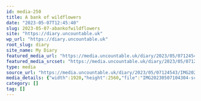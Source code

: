```yaml
---
id: media-250
title: A bank of wildflowers
date: "2023-05-07T12:45:40"
slug: 2023-05-07-abankofwildflowers
site: "https://diary.uncountable.uk"
wp_url: "https://diary.uncountable.uk"
root_slug: diary
site_name: My Diary
featured_media_url: "https://media.uncountable.uk/diary/2023/05/07124543/IMG20230507104304-scaled.webp"
featured_media_srcset: "https://media.uncountable.uk/diary/2023/05/07124543/IMG20230507104304-225x300.webp 225w, https://media.uncountable.uk/diary/2023/05/07124543/IMG20230507104304-768x1024.webp 768w, https://media.uncountable.uk/diary/2023/05/07124543/IMG20230507104304-150x150.webp 150w, https://media.uncountable.uk/diary/2023/05/07124543/IMG20230507104304-1440x1920.webp 1440w, https://media.uncountable.uk/diary/2023/05/07124543/IMG20230507104304-scaled.webp 1920w"
type: media
source_url: "https://media.uncountable.uk/diary/2023/05/07124543/IMG20230507104304-scaled.webp"
media_details: {"width":1920,"height":2560,"file":"IMG20230507104304-scaled.webp","filesize":1071624,"sizes":{"medium":{"file":"IMG20230507104304-225x300.webp","width":225,"height":300,"filesize":29548,"mime_type":"image/webp","source_url":"https://media.uncountable.uk/diary/2023/05/07124543/IMG20230507104304-225x300.webp"},"large":{"file":"IMG20230507104304-768x1024.webp","width":768,"height":1024,"filesize":285478,"mime_type":"image/webp","source_url":"https://media.uncountable.uk/diary/2023/05/07124543/IMG20230507104304-768x1024.webp"},"thumbnail":{"file":"IMG20230507104304-150x150.webp","width":150,"height":150,"filesize":10640,"mime_type":"image/webp","source_url":"https://media.uncountable.uk/diary/2023/05/07124543/IMG20230507104304-150x150.webp"},"xxl":{"file":"IMG20230507104304-1440x1920.webp","width":1440,"height":1920,"filesize":742266,"mime_type":"image/webp","source_url":"https://media.uncountable.uk/diary/2023/05/07124543/IMG20230507104304-1440x1920.webp"},"full":{"file":"IMG20230507104304-scaled.webp","width":1920,"height":2560,"mime_type":"image/webp","source_url":"https://media.uncountable.uk/diary/2023/05/07124543/IMG20230507104304-scaled.webp"}},"image_meta":{"aperture":"0","credit":"","camera":"","caption":"","created_timestamp":"0","copyright":"","focal_length":"0","iso":"0","shutter_speed":"0","title":"","orientation":"0","keywords":[]},"original_image":"IMG20230507104304.webp"}
category: []
tag: []
---
```


